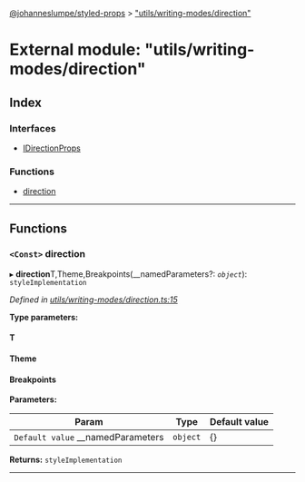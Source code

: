 [@johanneslumpe/styled-props](../README.md) > ["utils/writing-modes/direction"](../modules/_utils_writing_modes_direction_.md)

# External module: "utils/writing-modes/direction"

## Index

### Interfaces

* [IDirectionProps](../interfaces/_utils_writing_modes_direction_.idirectionprops.md)

### Functions

* [direction](_utils_writing_modes_direction_.md#direction)

---

## Functions

<a id="direction"></a>

### `<Const>` direction

▸ **direction**T,Theme,Breakpoints(__namedParameters?: *`object`*): `styleImplementation`

*Defined in [utils/writing-modes/direction.ts:15](https://github.com/johanneslumpe/styled-props/blob/3abf398/src/utils/writing-modes/direction.ts#L15)*

**Type parameters:**

#### T 
#### Theme 
#### Breakpoints 
**Parameters:**

| Param | Type | Default value |
| ------ | ------ | ------ |
| `Default value` __namedParameters | `object` |  {} |

**Returns:** `styleImplementation`

___


